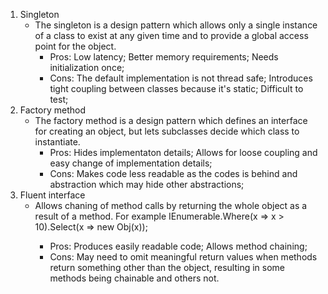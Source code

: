 1. Singleton
    * The singleton is a design pattern which allows only a single instance of a class to exist at any given time and to provide a global access point for the object. 
        * Pros: Low latency; Better memory requirements; Needs initialization once;
        * Cons: The default implementation is not thread safe; Introduces tight coupling between classes because it's static; Difficult to test;
2. Factory method
    * The factory method is a design pattern which defines an interface for creating an object, but lets subclasses decide which class to instantiate.
        * Pros: Hides implementaton details; Allows for loose coupling and easy change of implementation details; 
        * Cons: Makes code less readable as the codes is behind and abstraction which may hide other abstractions; 
3. Fluent interface
    * Allows chaning of method calls by returning the whole object as a result of a method. For example IEnumerable<T>.Where(x => x > 10).Select(x => new Obj(x));
        * Pros: Produces easily readable code; Allows method chaining;
        * Cons: May need to omit meaningful return values when methods return something other than the object, resulting in some methods being chainable and others not.